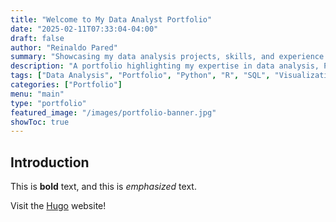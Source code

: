 ```yaml
---
title: "Welcome to My Data Analyst Portfolio"
date: "2025-02-11T07:33:04-04:00"
draft: false
author: "Reinaldo Pared"
summary: "Showcasing my data analysis projects, skills, and experience."
description: "A portfolio highlighting my expertise in data analysis, Python, R, SQL, and visualization tools."
tags: ["Data Analysis", "Portfolio", "Python", "R", "SQL", "Visualization"]
categories: ["Portfolio"]
menu: "main"
type: "portfolio"
featured_image: "/images/portfolio-banner.jpg"
showToc: true
---
```


## Introduction

This is **bold** text, and this is *emphasized* text.

Visit the [Hugo](https://gohugo.io) website!
